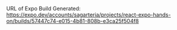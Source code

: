 URL of Expo Build Generated: https://expo.dev/accounts/sagarteria/projects/react-expo-hands-on/builds/57447c74-e015-4b81-808b-e3ca25f504f8
